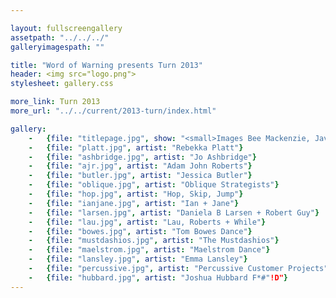 ```yaml
---

layout: fullscreengallery
assetpath: "../../../"
galleryimagespath: ""

title: "Word of Warning presents Turn 2013"
header: <img src="logo.png">
stylesheet: gallery.css

more_link: Turn 2013
more_url: "../../current/2013-turn/index.html"

gallery:
    -   {file: "titlepage.jpg", show: "<small>Images Bee Mackenzie, Javier Camañas Saéz, Tamsin Drury</small>"}
    -   {file: "platt.jpg", artist: "Rebekka Platt"}
    -   {file: "ashbridge.jpg", artist: "Jo Ashbridge"}
    -   {file: "ajr.jpg", artist: "Adam John Roberts"}
    -   {file: "butler.jpg", artist: "Jessica Butler"}
    -   {file: "oblique.jpg", artist: "Oblique Strategists"}
    -   {file: "hop.jpg", artist: "Hop, Skip, Jump"}
    -   {file: "ianjane.jpg", artist: "Ian + Jane"}
    -   {file: "larsen.jpg", artist: "Daniela B Larsen + Robert Guy"}
    -   {file: "lau.jpg", artist: "Lau, Roberts + While"}
    -   {file: "bowes.jpg", artist: "Tom Bowes Dance"}
    -   {file: "mustdashios.jpg", artist: "The Mustdashios"}
    -   {file: "maelstrom.jpg", artist: "Maelstrom Dance"}
    -   {file: "lansley.jpg", artist: "Emma Lansley"}
    -   {file: "percussive.jpg", artist: "Percussive Customer Projects"}
    -   {file: "hubbard.jpg", artist: "Joshua Hubbard F*#"!D"} 
---
```

